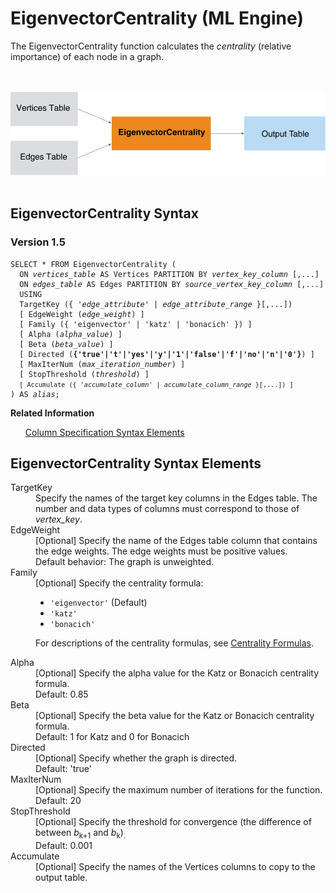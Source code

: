 <html><head></head><body><div class="nested0" aria-labelledby="ariaid-title1" topicindex="1" topicid="dng1507761721165" id="dng1507761721165"><h1 class="title topictitle1" id="ariaid-title1">EigenvectorCentrality (ML Engine)</h1><div class="body conbody">
<p class="p">The EigenvectorCentrality function calculates the <dfn class="term">centrality</dfn> (relative importance) of each node in a graph.</p><div class="fig fignone" id="dng1507761721165__fig_qb5_zgj_pw"><div class="caption"></div><br clear="none"></br><img class="image" id="dng1507761721165__image_g5d_1hj_pw" src="cei1466005817584.svg" alt="How Machine Learning Engine function EigenvectorCentrality works"></img><br clear="none"></br></div></div><div class="topic reference nested1" aria-labelledby="ariaid-title2" topicindex="2" topicid="ile1507757469713" xml:lang="en-us" lang="en-us" id="ile1507757469713">
<h2 class="title topictitle2" id="ariaid-title2">EigenvectorCentrality Syntax</h2><div class="body refbody"><div class="section" id="ile1507757469713__section_N1000E_N1000C_N10001">
<h3 class="title sectiontitle">Version <span>1.5</span></h3><pre class="pre codeblock" xml:space="preserve"><code>SELECT * FROM EigenvectorCentrality (
  ON <var class="keyword varname">vertices_table</var> AS Vertices PARTITION BY <var class="keyword varname">vertex_key_column</var> [,...] 
  ON <var class="keyword varname">edges_table</var> AS Edges PARTITION BY <var class="keyword varname">source_vertex_key_column</var> [,...]
  USING
  TargetKey ({ '<var class="keyword varname">edge_attribute</var>' | <var class="keyword varname">edge_attribute_range</var> }[,...])
  [ EdgeWeight (<var class="keyword varname">edge_weight</var>) ]
  [ Family ({ 'eigenvector' | 'katz' | 'bonacich' }) ]
  [ Alpha (<var class="keyword varname">alpha_value</var>) ]
  [ Beta (<var class="keyword varname">beta_value</var>) ]
  [ Directed (<span><b>{'true'|'t'|'yes'|'y'|'1'|'false'|'f'|'no'|'n'|'0'}</b></span>) ]
  [ MaxIterNum (<var class="keyword varname">max_iteration_number</var>) ]
  [ StopThreshold (<var class="keyword varname">threshold</var>) ]
  <code class="ph codeph">[ Accumulate ({ '<var class="keyword varname">accumulate_column</var>' | <var class="keyword varname">accumulate_column_range</var> }[,...]) ]</code>
) AS <var class="keyword varname">alias</var>;</code></pre></div></div><div class="related-links"><div class="linklistheader"><p></p><b>Related Information</b></div>
<ul class="linklist linklist relinfo"><div class="linklistmember"><a href="ndv1557782188375.md">Column Specification Syntax Elements</a></div></ul></div></div><div class="topic reference nested1" aria-labelledby="ariaid-title3" topicindex="3" topicid="uzl1507757786903" xml:lang="en-us" lang="en-us" id="uzl1507757786903">
<h2 class="title topictitle2" id="ariaid-title3">EigenvectorCentrality Syntax Elements</h2><div class="body refbody"><div class="section" id="uzl1507757786903__section_N10011_N1000E_N10001"><dl class="dl parml"><dt class="dt pt dlterm">TargetKey</dt><dd class="dd pd">Specify the names of the target key columns in the Edges table. The number and data types of columns must correspond to those of <var class="keyword varname">vertex_key</var>.</dd><dt class="dt pt dlterm">EdgeWeight</dt><dd class="dd pd">[Optional] Specify the name of the Edges table column that contains the edge weights. The edge weights must be positive values.</dd><dd class="dd pd ddexpand">Default behavior: The graph is unweighted.</dd><dt class="dt pt dlterm">Family</dt><dd class="dd pd">[Optional] Specify the centrality formula:
<ul class="ul" id="uzl1507757786903__ul_wsp_pd1_2z">
<li class="li"><code class="ph codeph">'eigenvector'</code> (Default)</li>
<li class="li"><code class="ph codeph">'katz'</code></li>
<li class="li"><code class="ph codeph">'bonacich'</code></li></ul>
<p class="p">For descriptions of the centrality formulas, see <a href="imb1549572670289.md">Centrality Formulas</a>.</p></dd><dt class="dt pt dlterm">Alpha</dt><dd class="dd pd">[Optional] Specify the alpha value for the Katz or Bonacich centrality formula.</dd><dd class="dd pd ddexpand">Default: 0.85</dd><dt class="dt pt dlterm">Beta</dt><dd class="dd pd">[Optional] Specify the beta value for the Katz or Bonacich centrality formula.</dd><dd class="dd pd ddexpand">Default: 1 for Katz and 0 for Bonacich</dd><dt class="dt pt dlterm">Directed</dt><dd class="dd pd">[Optional] Specify whether the graph is directed.</dd><dd class="dd pd ddexpand">Default: 'true'</dd><dt class="dt pt dlterm">MaxIterNum</dt><dd class="dd pd">[Optional] Specify the maximum number of iterations for the function.</dd><dd class="dd pd ddexpand">Default: 20</dd><dt class="dt pt dlterm">StopThreshold</dt><dd class="dd pd">[Optional] Specify the threshold for convergence (the difference of between <var class="keyword varname">b</var><span><sub>k+1</sub></span> and <var class="keyword varname">b</var><span><sub>k</sub></span>)<span><sub>.</sub></span></dd><dd class="dd pd ddexpand">Default: 0.001</dd><dt class="dt pt dlterm">Accumulate</dt><dd class="dd pd">[Optional] Specify the names of the Vertices columns to copy to the output table.</dd></dl></div></div></div></div></body></html>
